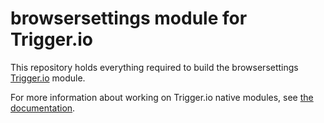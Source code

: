 # browsersettings module for Trigger.io

This repository holds everything required to build the browsersettings [Trigger.io](https://trigger.io/) module.

For more information about working on Trigger.io native modules, see [the documentation](https://trigger.io/docs/current/api/native_modules/index.html).